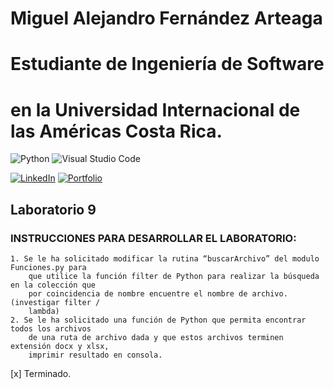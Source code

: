# Miguel Alejandro Fernández Arteaga 
# Estudiante de Ingeniería de Software
# en la Universidad Internacional de las Américas Costa Rica.

<!--START_SECTION:badges-->

![Python](https://img.shields.io/badge/python-3670A0?style=for-the-badge&logo=python&logoColor=ffdd54)
![Visual Studio Code](https://img.shields.io/badge/Visual%20Studio%20Code-0078d7.svg?style=for-the-badge&logo=visual-studio-code&logoColor=white)

[![LinkedIn](https://img.shields.io/badge/linkedin-%230077B5.svg?style=for-the-badge&logo=linkedin&logoColor=white)](https://www.linkedin.com/in/miguel1990/)
[![Portfolio](https://img.shields.io/badge/Portfolio-%23000000.svg?style=for-the-badge&logo=firefox&logoColor=#FF7139)](https://bash20cu.github.io/Portfolio/)

<!--END_SECTION:badges-->

## Laboratorio 9

### INSTRUCCIONES PARA DESARROLLAR EL LABORATORIO:

    1. Se le ha solicitado modificar la rutina “buscarArchivo” del modulo Funciones.py para 
        que utilice la función filter de Python para realizar la búsqueda en la colección que 
        por coincidencia de nombre encuentre el nombre de archivo. (investigar filter / 
        lambda)
    2. Se le ha solicitado una función de Python que permita encontrar todos los archivos 
        de una ruta de archivo dada y que estos archivos terminen extensión docx y xlsx, 
        imprimir resultado en consola.
  
[x] Terminado. 
